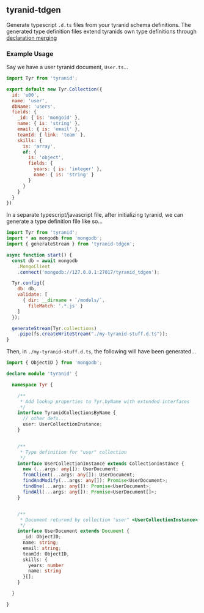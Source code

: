 ## tyranid-tdgen

Generate typescript `.d.ts` files from your tyranid schema definitions. The generated type definition files extend tyranids own type definitions through [declaration merging](https://www.typescriptlang.org/docs/handbook/declaration-merging.html)

### Example Usage

Say we have a user tyranid document, `User.ts`...

```javascript
import Tyr from 'tyranid';

export default new Tyr.Collection({
  id: 'u00',
  name: 'user',
  dbName: 'users',
  fields: {
    _id: { is: 'mongoid' },
    name: { is: 'string' },
    email: { is: 'email' },
    teamId: { link: 'team' },
    skills: {
      is: 'array',
      of: {
        is: 'object',
        fields: {
          years: { is: 'integer' },
          name: { is: 'string' }
        }
      }
    }
  }
})
```

In a separate typescript/javascript file, after initializing tyranid, we can generate a type definition file like so...

```javascript
import Tyr from 'tyranid';
import * as mongodb from 'mongodb';
import { generateStream } from 'tyranid-tdgen';

async function start() {
  const db = await mongodb
    .MongoClient
    .connect('mongodb://127.0.0.1:27017/tyranid_tdgen');

  Tyr.config({
    db: db,
    validate: [
      { dir: __dirname + `/models/`,
        fileMatch: '.*.js' }
    ]
  });

  generateStream(Tyr.collections)
    .pipe(fs.createWriteStream("./my-tyranid-stuff.d.ts"));
}
```


Then, in `./my-tyranid-stuff.d.ts`, the following will have been generated...


```typescript
import { ObjectID } from 'mongodb';

declare module 'tyranid' {

  namespace Tyr {

    /**
     * Add lookup properties to Tyr.byName with extended interfaces
     */
    interface TyranidCollectionsByName {
      // other defs...
      user: UserCollectionInstance;
    }


    /**
     * Type definition for "user" collection
     */
    interface UserCollectionInstance extends CollectionInstance {
      new (...args: any[]): UserDocument;
      fromClient(...args: any[]): UserDocument;
      findAndModify(...args: any[]): Promise<UserDocument>;
      findOne(...args: any[]): Promise<UserDocument>;
      findAll(...args: any[]): Promise<UserDocument[]>;
    }


    /**
     * Document returned by collection "user" <UserCollectionInstance>
     */
    interface UserDocument extends Document {
      _id: ObjectID;
      name: string;
      email: string;
      teamId: ObjectID,
      skills: {
        years: number
        name: string
      }[];
    }

  }

}
```